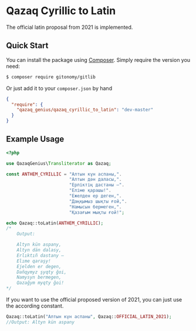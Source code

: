 # Qazaq Cyrillic to Latin

The official latin proposal from 2021 is implemented. 

## Quick Start

You can install the package using [Composer](https://getcomposer.org/). Simply require the version you need:

```sh
$ composer require gitonomy/gitlib
```

Or just add it to your `composer.json` by hand

```json
{
  "require": {
    "qazaq_genius/qazaq_cyrillic_to_latin": "dev-master"
  }
}
```

## Example Usage
```php
<?php

use QazaqGenius\Transliterator as Qazaq;

const ANTHEM_CYRILLIC = "Алтын күн аспаны,".
                        "Алтын дән даласы,".
                        "Ерліктің дастаны –".
                        "Еліме қарашы!".
                        "Ежелден ер деген,".
                        "Даңқымыз шықты ғой,".
                        "Намысын бермеген,".
                        "Қазағым мықты ғой!";

echo Qazaq::toLatin(ANTHEM_CYRILLIC);
/*  
    Output:

    Altyn kün aspany,
    Altyn dän dalasy,
    Erlıktıñ dastany –
    Elıme qaraşy!
    Ejelden er degen,
    Dañqymyz şyqty ğoi,
    Namysyn bermegen,
    Qazağym myqty ğoi!
*/
```

If you want to use the official proposed version of 2021, you can just use the according constant.
```php
Qazaq::toLatin("Алтын күн аспаны", Qazaq::OFFICIAL_LATIN_2021);
//Output: Altyn kün aspany
```
